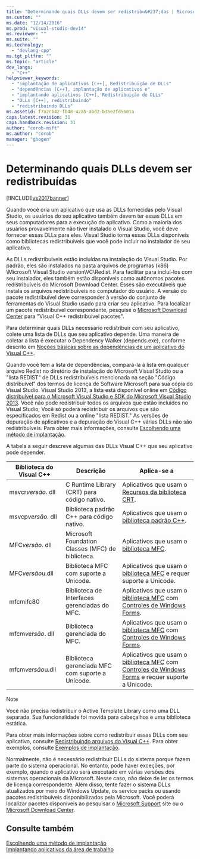 ```yaml
---
title: "Determinando quais DLLs devem ser redistribu&#237;das | Microsoft Docs"
ms.custom: ""
ms.date: "12/14/2016"
ms.prod: "visual-studio-dev14"
ms.reviewer: ""
ms.suite: ""
ms.technology: 
  - "devlang-cpp"
ms.tgt_pltfrm: ""
ms.topic: "article"
dev_langs: 
  - "C++"
helpviewer_keywords: 
  - "implantação de aplicativos [C++], Redistribuição de DLLs"
  - "dependências [C++], implantação de aplicativos e"
  - "implantando aplicativos [C++], Redistribuição de DLLs"
  - "DLLs [C++], redistribuindo"
  - "redistribuindo DLLs"
ms.assetid: f7a2cb42-fb48-42ab-abd2-b35e2fd5601a
caps.latest.revision: 31
caps.handback.revision: 31
author: "corob-msft"
ms.author: "corob"
manager: "ghogen"
---
```

# Determinando quais DLLs devem ser redistribu&#237;das
[!INCLUDE[vs2017banner](../assembler/inline/includes/vs2017banner.md)]

Quando você cria um aplicativo que usa as DLLs fornecidas pelo Visual Studio, os usuários do seu aplicativo também devem ter essas DLLs em seus computadores para a execução do aplicativo.  Como a maioria dos usuários provavelmente não tiver instalado o Visual Studio, você deve fornecer essas DLLs para eles.  Visual Studio torna essas DLLs disponíveis como bibliotecas redistribuíveis que você pode incluir no instalador de seu aplicativo.  
  
 As DLLs redistribuíveis estão incluídas na instalação do Visual Studio.  Por padrão, eles são instalados na pasta arquivos de programas \(x86\) \\Microsoft Visual Studio version\\VC\\Redist.  Para facilitar para incluí\-los com seu instalador, eles também estão disponíveis como autônomos pacotes redistribuíveis do Microsoft Download Center.  Esses são executáveis que instala os arquivos redistribuíveis no computador do usuário.  A versão do pacote redistribuível deve corresponder à versão do conjunto de ferramentas do Visual Studio usado para criar seu aplicativo.  Para localizar um pacote redistribuível correspondente, pesquise o [Microsoft Download Center](http://go.microsoft.com/fwlink/p/?LinkId=158431) para "Visual C\+\+ redistribuível pacotes".  
  
 Para determinar quais DLLs necessário redistribuir com seu aplicativo, colete uma lista de DLLs que seu aplicativo depende.  Uma maneira de coletar a lista é executar o Dependency Walker \(depends.exe\), conforme descrito em [Noções básicas sobre as dependências de um aplicativo do Visual C\+\+](../ide/understanding-the-dependencies-of-a-visual-cpp-application.md).  
  
 Quando você tem a lista de dependências, compará\-la à lista em qualquer arquivo Redist no diretório de instalação do Microsoft Visual Studio ou a "lista REDIST" de DLLs redistribuíveis mencionada na seção "Código distribuível" dos termos de licença de Software Microsoft para sua cópia do Visual Studio.  Visual Studio 2013, a lista está disponível online em [Código distribuível para o Microsoft Visual Studio e SDK do Microsoft Visual Studio 2013](http://go.microsoft.com/fwlink/p/?LinkId=313603).  Você não pode redistribuir todos os arquivos que estão incluídos no Visual Studio; Você só poderá redistribuir os arquivos que são especificados em Redist ou a online "lista REDIST." As versões de depuração de aplicativos e a depuração do Visual C\+\+ várias DLLs não são redistribuíveis.  Para obter mais informações, consulte [Escolhendo uma método de implantação](../ide/choosing-a-deployment-method.md).  
  
 A tabela a seguir descreve algumas das DLLs Visual C\+\+ que seu aplicativo pode depender.  
  
|Biblioteca do Visual C\+\+|Descrição|Aplica\-se a|  
|--------------------------------|---------------|------------------|  
|msvcr*versão*. dll|C Runtime Library \(CRT\) para código nativo.|Aplicativos que usam o [Recursos da biblioteca CRT](../c-runtime-library/crt-library-features.md).|  
|msvcp*versão*. dll|Biblioteca padrão C\+\+ para código nativo.|Aplicativos que usam o [biblioteca padrão C\+\+](../standard-library/cpp-standard-library-reference.md).|  
|MFC*versão*. dll|Microsoft Foundation Classes \(MFC\) de biblioteca.|Aplicativos que usam o [biblioteca MFC](../mfc/mfc-desktop-applications.md).|  
|MFC*versão*u.dll|Biblioteca MFC com suporte a Unicode.|Aplicativos que usam o [biblioteca MFC](../mfc/mfc-desktop-applications.md) e requer suporte a Unicode.|  
|mfcmifc80|Biblioteca de Interfaces gerenciadas do MFC.|Aplicativos que usam o [biblioteca MFC](../mfc/mfc-desktop-applications.md) com [Controles de Windows Forms](../Topic/Windows%20Forms%20Controls.md).|  
|mfcm*versão*. dll|Biblioteca gerenciada do MFC.|Aplicativos que usam o [biblioteca MFC](../mfc/mfc-desktop-applications.md) com [Controles de Windows Forms](../Topic/Windows%20Forms%20Controls.md).|  
|mfcm*versão*u.dll|Biblioteca gerenciada MFC com suporte a Unicode.|Aplicativos que usam o [biblioteca MFC](../mfc/mfc-desktop-applications.md) com [Controles de Windows Forms](../Topic/Windows%20Forms%20Controls.md) e requer suporte a Unicode.|  
  
> [!NOTE]
>  Você não precisa redistribuir o Active Template Library como uma DLL separada.  Sua funcionalidade foi movida para cabeçalhos e uma biblioteca estática.  
  
 Para obter mais informações sobre como redistribuir essas DLLs com seu aplicativo, consulte [Redistribuindo arquivos do Visual C\+\+](../Topic/Redistributing%20Visual%20C++%20Files.md).  Para obter exemplos, consulte [Exemplos de implantação](../ide/deployment-examples.md).  
  
 Normalmente, não é necessário redistribuir DLLs do sistema porque fazem parte do sistema operacional.  No entanto, pode haver exceções, por exemplo, quando o aplicativo será executado em várias versões dos sistemas operacionais da Microsoft.  Nesse caso, não deixe de ler os termos de licença correspondente.  Além disso, tente fazer o sistema DLLs atualizados por meio do Windows Update, os service packs ou usando pacotes redistribuíveis disponibilizados pela Microsoft.  Você poderá localizar pacotes disponíveis ao pesquisar o [Microsoft Support](http://support.microsoft.com/) site ou o [Microsoft Download Center](http://go.microsoft.com/fwlink/p/?LinkId=158431).  
  
## Consulte também  
 [Escolhendo uma método de implantação](../ide/choosing-a-deployment-method.md)   
 [Implantando aplicativos da área de trabalho](../Topic/Deploying%20Native%20Desktop%20Applications%20\(Visual%20C++\).md)